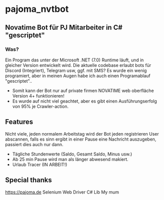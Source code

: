 # pajoma_nvtbot
## Novatime Bot für PJ Mitarbeiter in C# "gescriptet"


### Was?
Ein Program das unter der Microsoft .NET (7.0) Runtime läuft, und in gleicher Version entwickelt wird.
Die aktuelle codebase erlaubt bots für Discord (Integriert), Telegram usw, ggf. mit SMS?
Es wurde ein wenig programiert, aber in meinen Augen habe ich auch einen Programablauf "gescriptet"..
 * Somit kann der Bot nur auf private firmen NOVATIME web oberfläche Version 4+ funktionieren!
 * Es wurde auf nicht viel geachtet, aber es gibt einen Ausführungserfolg von 95% je Crawler-action.


## Features
Nicht viele, jeden normalem Arbeitstag wird der Bot jeden registrieren User abscannen, falls es sinn ergibt in einer Pause eine Nachricht auszugeben, passiert dies auch nur dann.
  * Tägliche Stundenwerte (Saldo, Gesamt Saldo, Minus usw.)
  * Ab 25 min Pause wird man als länger abwesend makiert.
  * Urlaub Tracer (IN ARBEIT!)


## Special thanks
https://pajoma.de
Selenium Web Driver C# Lib
My mum
 
